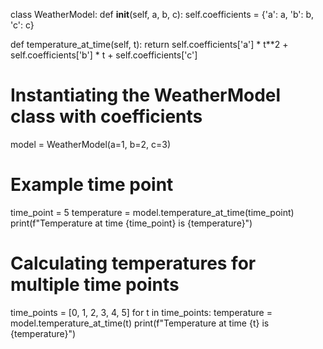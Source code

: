 class WeatherModel:
  def __init__(self, a, b, c):
      self.coefficients = {'a': a, 'b': b, 'c': c}

  def temperature_at_time(self, t):
      return self.coefficients['a'] * t**2 + self.coefficients['b'] * t + self.coefficients['c']

# Instantiating the WeatherModel class with coefficients
model = WeatherModel(a=1, b=2, c=3)

# Example time point
time_point = 5
temperature = model.temperature_at_time(time_point)
print(f"Temperature at time {time_point} is {temperature}")

# Calculating temperatures for multiple time points
time_points = [0, 1, 2, 3, 4, 5]
for t in time_points:
  temperature = model.temperature_at_time(t)
  print(f"Temperature at time {t} is {temperature}")
